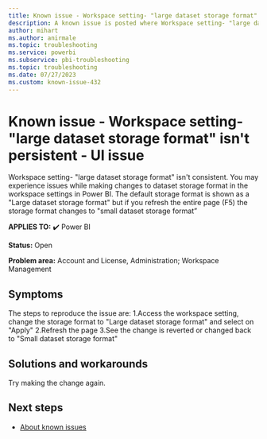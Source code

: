```yaml
---
title: Known issue - Workspace setting- "large dataset storage format" isn't persistent - UI issue
description: A known issue is posted where Workspace setting- "large dataset storage format" isn't persistent - UI issue
author: mihart
ms.author: anirmale
ms.topic: troubleshooting  
ms.service: powerbi
ms.subservice: pbi-troubleshooting
ms.topic: troubleshooting  
ms.date: 07/27/2023
ms.custom: known-issue-432
---
```


# Known issue - Workspace setting- "large dataset storage format" isn't persistent - UI issue
Workspace setting- "large dataset storage format" isn't consistent. You may experience issues while making changes to dataset storage format in the workspace settings in Power BI. The default storage format is shown as a "Large dataset storage format" but if you refresh the entire page (F5) the storage format changes to "small dataset storage format”

**APPLIES TO:** ✔️ Power BI

**Status:** Open

**Problem area:** Account and License, Administration; Workspace Management

## Symptoms

The steps to reproduce the issue are:
1.Access the workspace setting, change the storage format to "Large dataset storage format" and select on "Apply"
2.Refresh the page
3.See the change is reverted or changed back to "Small dataset storage format"

## Solutions and workarounds

Try making the change again.

## Next steps

- [About known issues](/power-bi/troubleshoot/known-issues/power-bi-known-issues)
